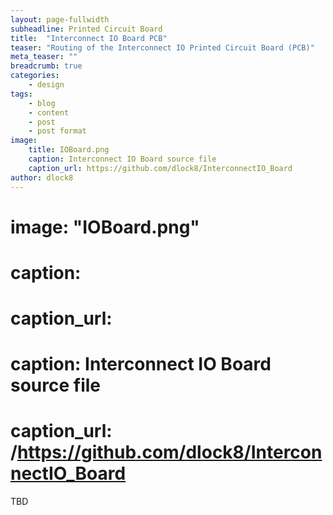 ```yaml
---
layout: page-fullwidth
subheadline: Printed Circuit Board
title:  "Interconnect IO Board PCB"
teaser: "Routing of the Interconnect IO Printed Circuit Board (PCB)"
meta_teaser: ""
breadcrumb: true
categories:
    - design
tags:
    - blog
    - content
    - post
    - post format
image:
    title: IOBoard.png
    caption: Interconnect IO Board source file
    caption_url: https://github.com/dlock8/InterconnectIO_Board
author: dlock8
---
```






#   image: "IOBoard.png"
#    caption: 
#    caption_url: 
#    caption: Interconnect IO Board source file
 #   caption_url: /https://github.com/dlock8/InterconnectIO_Board

TBD